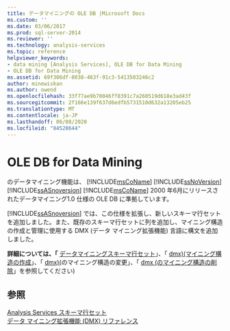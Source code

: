 ```yaml
---
title: データマイニングの OLE DB |Microsoft Docs
ms.custom: ''
ms.date: 03/06/2017
ms.prod: sql-server-2014
ms.reviewer: ''
ms.technology: analysis-services
ms.topic: reference
helpviewer_keywords:
- data mining [Analysis Services], OLE DB for Data Mining
- OLE DB for Data Mining
ms.assetid: 69f306df-8038-463f-91c3-5413503246c2
author: minewiskan
ms.author: owend
ms.openlocfilehash: 33f77ae9b70046ff8391c7a260519d618e3ad43f
ms.sourcegitcommit: 2f166e139f637d6edfb5731510d632a13205eb25
ms.translationtype: MT
ms.contentlocale: ja-JP
ms.lasthandoff: 06/08/2020
ms.locfileid: "84528644"
---
```

# <a name="ole-db-for-data-mining"></a>OLE DB for Data Mining
  のデータマイニング機能は、 [!INCLUDE[msCoName](../../includes/msconame-md.md)] [!INCLUDE[ssNoVersion](../../includes/ssnoversion-md.md)] [!INCLUDE[ssASnoversion](../../includes/ssasnoversion-md.md)] [!INCLUDE[msCoName](../../includes/msconame-md.md)] 2000 年6月にリリースされたデータマイニング1.0 仕様の OLE DB に準拠しています。  
  
 [!INCLUDE[ssASnoversion](../../includes/ssasnoversion-md.md)] では、この仕様を拡張し、新しいスキーマ行セットを追加しました。また、既存のスキーマ行セットに列を追加し、マイニング構造の作成と管理に使用する DMX (データ マイニング拡張機能) 言語に構文を追加しました。  
  
 **詳細については、「** [データマイニングスキーマ行セット](../../relational-databases/native-client-ole-db-rowsets/rowsets.md)」、「 [dmx&#41;&#40;マイニング構造の作成](/sql/dmx/create-mining-structure-dmx)」、「 [dmx&#41;&#40;](/sql/dmx/alter-mining-structure-dmx)のマイニング構造の変更」、「 [dmx &#40;のマイニング構造の削除](/sql/dmx/drop-mining-structure-dmx)」を参照してください&#41;  
  
## <a name="see-also"></a>参照  
 [Analysis Services スキーマ行セット](https://docs.microsoft.com/bi-reference/schema-rowsets/analysis-services-schema-rowsets)   
 [データ マイニング拡張機能 &#40;DMX&#41; リファレンス](/sql/dmx/data-mining-extensions-dmx-reference)  
  
  
